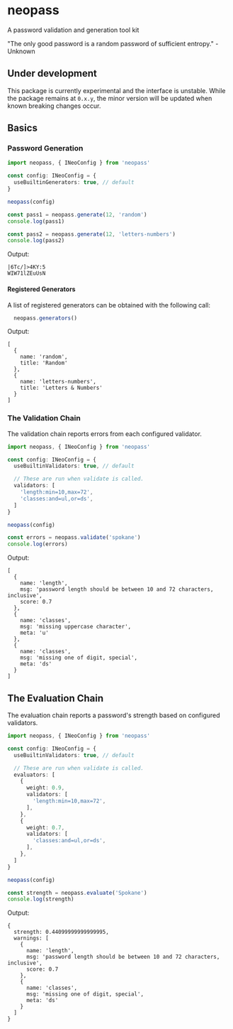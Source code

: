 # neopass
A password validation and generation tool kit

"The only good password is a random password of sufficient entropy." - Unknown

## Under development

This package is currently experimental and the interface is unstable. While the package remains at `0.x.y`, the minor version will be updated when known breaking changes occur.

## Basics

### Password Generation

```typescript
import neopass, { INeoConfig } from 'neopass'

const config: INeoConfig = {
  useBuiltinGenerators: true, // default
}

neopass(config)

const pass1 = neopass.generate(12, 'random')
console.log(pass1)

const pass2 = neopass.generate(12, 'letters-numbers')
console.log(pass2)
```

Output:

```
|6Tc/]>4KY:5
WIW71lZEuUsN
```

#### Registered Generators

A list of registered generators can be obtained with the following call:

```typescript
  neopass.generators()
```

Output:

```
[
  {
    name: 'random',
    title: 'Random'
  },
  {
    name: 'letters-numbers',
    title: 'Letters & Numbers'
  }
]
```

### The Validation Chain

The validation chain reports errors from each configured validator.

```typescript
import neopass, { INeoConfig } from 'neopass'

const config: INeoConfig = {
  useBuiltinValidators: true, // default

  // These are run when validate is called.
  validators: [
    'length:min=10,max=72',
    'classes:and=ul,or=ds',
  ]
}

neopass(config)

const errors = neopass.validate('spokane')
console.log(errors)
```

Output:

```
[
  {
    name: 'length',
    msg: 'password length should be between 10 and 72 characters, inclusive',
    score: 0.7
  },
  {
    name: 'classes',
    msg: 'missing uppercase character',
    meta: 'u'
  },
  {
    name: 'classes',
    msg: 'missing one of digit, special',
    meta: 'ds'
  }
]
```

## The Evaluation Chain

The evaluation chain reports a password's strength based on configured validators.

```typescript
import neopass, { INeoConfig } from 'neopass'

const config: INeoConfig = {
  useBuiltinValidators: true, // default

  // These are run when validate is called.
  evaluators: [
    {
      weight: 0.9,
      validators: [
        'length:min=10,max=72',
      ],
    },
    {
      weight: 0.7,
      validators: [
        'classes:and=ul,or=ds',
      ],
    },
  ]
}

neopass(config)

const strength = neopass.evaluate('Spokane')
console.log(strength)
```

Output:

```
{
  strength: 0.44099999999999995,
  warnings: [
    {
      name: 'length',
      msg: 'password length should be between 10 and 72 characters, inclusive',
      score: 0.7
    },
    {
      name: 'classes',
      msg: 'missing one of digit, special',
      meta: 'ds'
    }
  ]
}
```
